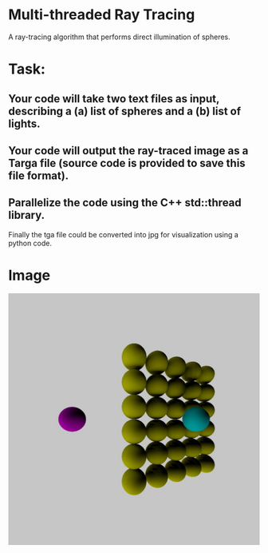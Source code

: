 # Multi-threaded Ray Tracing

A ray-tracing algorithm that performs direct illumination of spheres.

# Task:

## Your code will take two text files as input, describing a (a) list of spheres and a (b) list of lights.
## Your code will output the ray-traced image as a Targa file (source code is provided to save this file format).
## Parallelize the code using the C++ std::thread library.

Finally the tga file could be converted into jpg for visualization using a python code.

# Image

![alt text](./output.jpg)
